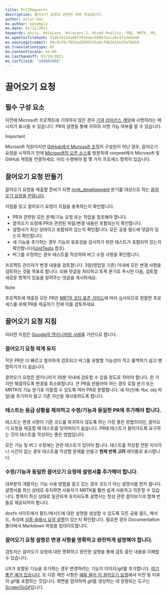 ```yaml
---
title: PullRequests
description: 끌어오기 요청과 관련된 세부 정보입니다.
author: polar-kev
ms.author: kesemple
ms.date: 01/12/2021
keywords: Unity, HoloLens, HoloLens 2, Mixed Reality, 개발, MRTK, PR,
ms.openlocfilehash: 31db19154adbf7016aec609e7baca8c4fa3eda48
ms.sourcegitcommit: 59c91f8c70d1ad30995fba6cf862615e25e78d10
ms.translationtype: HT
ms.contentlocale: ko-KR
ms.lasthandoff: 03/19/2021
ms.locfileid: "104683466"
---
```

# <a name="pull-requests"></a>끌어오기 요청

## <a name="prerequisites"></a>필수 구성 요소

이전에 Microsoft 프로젝트에 기여하지 않은 경우 [기여 라이선스 계약](https://cla.microsoft.com/)에 서명하라는 메시지가 표시될 수 있습니다.
PR의 설명을 통해 귀하의 서명 가능 여부를 알 수 있습니다.

> [!IMPORTANT]
> Microsoft 직원이지만 [GitHub에서 Microsoft 조직](https://github.com/Microsoft)의 구성원이 아닌 경우, 끌어오기 요청을 시작하기 전에 [Microsoft의 오픈 소스](https://opensource.microsoft.com/)를 방문하여 corpnet에서 Microsoft 및 GitHub 계정을 연결하세요. 미리 수행해야 할 몇 가지 프로세스 항목이 있습니다.

## <a name="creating-a-pull-request"></a>끌어오기 요청 만들기

끌어오기 요청을 제출할 준비가 되면 [mrtk_development](https://github.com/microsoft/mixedrealitytoolkit-unity/tree/mrtk_development) 분기를 대상으로 하는 [끌어오기 요청을 만듭니다](https://github.com/microsoft/MixedRealityToolkit-Unity/compare/mrtk_development...mrtk_development?expand=1).

지침을 읽고 끌어오기 요청이 지침을 충족하는지 확인합니다.

* PR과 관련된 모든 문제/기능 요청 또는 작업을 참조해야 합니다.
* 끌어오기 요청에 PR과 관련된 파일/변경 내용만 포함되는지 확인합니다.
* 설명서가 최신 상태이고 포함되어 있는지 확인합니다. 모든 공용 필드에 댓글이 있는지 확인합니다.
* 새 기능을 추가하는 경우 기능의 유효성을 검사하기 위한 테스트가 포함되어 있는지 확인합니다([UnitTests](UnitTests.md) 참조).
* 버그를 수정하는 경우 테스트를 작성하여 버그 수정 사항을 확인합니다.

프로젝트 관리자가 변경 내용을 검토합니다. 3일(영업일 기준) 이내에 모든 변경 사항을 검토하는 것을 목표로 합니다. 리뷰 댓글을 처리하고 토픽 분기로 푸시한 다음, 검토할 새로운 항목이 있음을 알려주는 댓글을 게시하세요.

> [!NOTE]
> 프로젝트에 제출된 모든 PR은 [MRTK 코딩 표준 가이드](CodingGuidelines.md)에 따라 심사되므로 원활한 프로세스를 위해 PR을 제출하기 전에 이를 검토하세요.

## <a name="pull-request-guidelines"></a>끌어오기 요청 지침

이러한 지침은 [Google의 엔지니어링 사례](https://google.github.io/eng-practices/review/developer/small-cls.html)를 기반으로 합니다.

### <a name="keep-pull-requests-small"></a>끌어오기 요청 작게 유지

작은 PR은 더 빠르고 철저하게 검토되고 버그를 유발할 가능성이 적고 롤백하기 쉽고 병합하기가 더 쉽습니다.

끌어오기 요청은 엔지니어가 30분 이내에 검토할 수 있을 정도로 작아야 합니다. 한 가지만 해결하도록 변경을 최소화합니다. 큰 PR을 만들어야 하는 경우 로컬 분기 또는 MRTK의 기능 분기로 이동할 수 있도록 여러 PR로 분할합니다. 새 자산(예: fbx, obj 파일)을 추가하지 말고 기존 자산을 재사용하도록 합니다.

### <a name="tests-should-be-added-in-the-same-pr-as-your-fix--feature-except-for-emergencies"></a>테스트는 응급 상황을 제외하고 수정/기능과 동일한 PR에 추가해야 합니다.

테스트는 변경 사항이 기존 코드를 회귀하지 않도록 하는 가장 좋은 방법이지만, 끌어오기 요청을 제출할 때 테스트를 잊어버리기 쉽습니다. PR에 테스트가 들어가도록 요구하는 것이 테스트를 작성하는 좋은 방법입니다.

모든 기능 및 버그 수정에는 관련 테스트가 있어야 합니다. 테스트를 작성할 전문 지식이나 시간이 없는 경우 테스트를 작성할 문제를 만들고 **현재 반복 고려** 레이블로 표시합니다.

### <a name="documentation-should-be-added-in-the-same-pull-request-as-a-fix--feature"></a>수정/기능과 동일한 끌어오기 요청에 설명서를 추가해야 합니다.

대부분의 개발자는 기능 사용 방법을 알고 있는 경우 코드가 아닌 설명서를 먼저 봅니다. 설명서를 최신 상태로 유지하면 사용자가 MRTK를 훨씬 쉽게 사용하고 의존할 수 있습니다.  항목이 최신 상태로 일관되게 유지되도록 설명서는 항상 관련 끌어보기과 함께 번들로 제공되어야 합니다.

docfx 사이트에서 필드/메서드에 대한 설명을 생성할 수 있도록 모든 공용 필드, 메서드, 속성에 [삼중 슬래시 요약 설명](https://dotnet.github.io/docfx/spec/triple_slash_comments_spec.html)이 있는지 확인합니다. 필요한 경우 Documentation 폴더에서 Markdown 파일을 업데이트합니다.

### <a name="pull-request-descriptions-should-clearly-and-completely-describe-changes"></a>끌어오기 요청 설명은 변경 사항을 명확하고 완전하게 설명해야 합니다.

검토자는 끌어오기 요청에 대한 명확하고 완전한 설명을 통해 검토 중인 내용을 이해할 수 있습니다.

UX가 포함된 기능을 추가하는 경우 변경하려는 기능의 이미지/gif를 추가합니다. [여기 좋은 예가 있습니다](https://github.com/microsoft/MixedRealityToolkit-Unity/pull/4532). 또 다른 제안 사항은 [예를 들어 이 끌어오기 요청](https://github.com/microsoft/MixedRealityToolkit-Unity/pull/5896)에서 이전 및 이후의 gif를 포함하는 것입니다. 화면을 캡처하여 gif를 생성하는 데 권장되는 도구는 [ScreenToGif](https://www.screentogif.com/)입니다.

